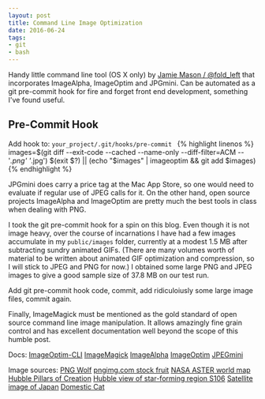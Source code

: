 ```yaml
---
layout: post
title: Command Line Image Optimization
date: 2016-06-24
tags:
- git
- bash
---
```

Handy little command line tool (OS X only) by [Jamie Mason / @fold_left](https://twitter.com/fold_left) that incorporates ImageAlpha, ImageOptim and JPGmini. Can be automated as a git pre-commit hook for fire and forget front end development, something I've found useful. <!-- more -->

## Pre-Commit Hook
Add hook to: `your_project/.git/hooks/pre-commit ` 
{% highlight linenos %}
images=$(git diff --exit-code --cached --name-only --diff-filter=ACM -- '*.png' '*.jpg')
$(exit $?) || (echo "$images" | imageoptim && git add $images)
{% endhighlight %}

JPGmini does carry a price tag at the Mac App Store, so one would need to evaluate if regular use of JPEG calls for it. On the other hand, open source projects ImageAlpha and ImageOptim are pretty much the best tools in class when dealing with PNG. 

I took the git pre-commit hook for a spin on this blog. Even though it is not image heavy, over the course of incarnations I have had a few images accumulate in my `public/images` folder, currently at a modest 1.5 MB after subtracting sundry animated GIFs. (There are many volumes worth of material to be written about animated GIF optimization and compression, so I will stick to JPEG and PNG for now.) I obtained some large PNG and JPEG images to give a good sample size of 37.8 MB on our test run.

Add git pre-commit hook code, commit, add ridiculoiusly some large image files, commit again. 

Finally, ImageMagick must be mentioned as the gold standard of open source command line image manipulation. It allows amazingly fine grain control and has excellent documentation well beyond the scope of this humble post.

Docs: 
[ImageOptim-CLI](https://github.com/JamieMason/ImageOptim-CLI)
[ImageMagick](http://www.imagemagick.org/script/command-line-tools.php)
[ImageAlpha](https://pngmini.com/)
[ImageOptim](https://imageoptim.com/howto.html)
[JPEGmini](http://www.jpegmini.com/)

Image sources: 
[PNG Wolf](http://itsdura.deviantart.com/art/PNG-Wolf-202552184)
[pngimg.com stock fruit](http://pngimg.com/img/fruits)
[NASA ASTER world map](https://asterweb.jpl.nasa.gov/gdem.asp)
[Hubble Pillars of Creation](https://commons.wikimedia.org/wiki/File:Pillars_of_Creation.jpeg)
[Hubble view of star-forming region S106](http://spacetelescope.org/images/heic1118a/)
[Satellite image of Japan](https://flutrackers.com/forum/forum/earth-weather-astronomy-environment/volcanos-earthquakes-glaciers-fires-hurricanes/107481-nasa-fires-and-smoke-in-north-korea-acquired-april-13-2011)
[Domestic Cat](https://commons.wikimedia.org/wiki/File:Cat_March_2010-1.jpg)
